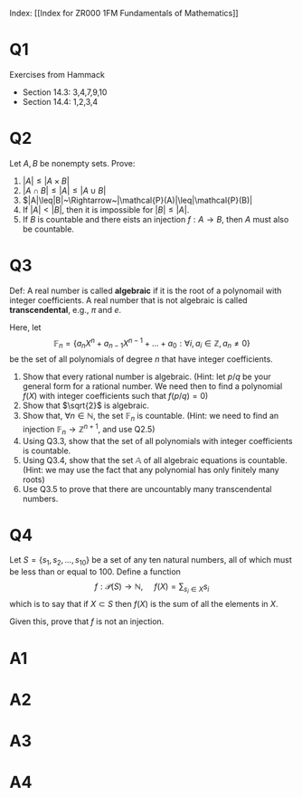 Index: [[Index for ZR000 1FM Fundamentals of Mathematics]]

# Q1
Exercises from Hammack
* Section 14.3: 3,4,7,9,10
* Section 14.4: 1,2,3,4

# Q2
Let $A,B$ be nonempty sets. Prove:
1. $|A|\leq|A\times B|$
2. $|A\cap B|\leq|A|\leq|A\cup B|$
3. $|A|\leq|B|~\Rightarrow~|\mathcal{P}(A)|\leq|\mathcal{P}(B)|
4. If $|A|<|B|$, then it is impossible for $|B|\leq|A|$.
5. If $B$ is countable and there eists an injection $f:A\to B$, then $A$ must also be countable.
# Q3
Def: A real number is called **algebraic** if it is the root of a polynomail with integer coefficients. A real number that is not algebraic is called **transcendental**, e.g., $\pi$ and $e$. 

Here, let $$\mathbb{F}_n=\{a_nX^n+a_{n-1}X^{n-1}+\ldots+a_0:\forall i, a_i\in\mathbb{Z},a_n\neq0\}$$ be the set of all polynomials of degree $n$ that have integer coefficients.

1. Show that every rational number is algebraic. (Hint: let $p/q$ be your general form for a rational number. We need then to find a polynomial $f(X)$ with integer coefficients such that $f(p/q)=0$)
2. Show that $\sqrt{2}$ is algebraic.
3. Show that, $\forall n\in\mathbb{N}$, the set $\mathbb{F}_n$ is countable. (Hint: we need to find an injection $\mathbb{F}_n\to \mathbb{Z}^{n+1}$, and use Q2.5)
4. Using Q3.3, show that the set of all polynomials with integer coefficients is countable.
5. Using Q3.4, show that the set $\mathbb{A}$ of all algebraic equations is countable. (Hint: we may use the fact that any polynomial has only finitely many roots)
6. Use Q3.5 to prove that there are uncountably many transcendental numbers.
# Q4
Let $S=\{s_1,s_2,\ldots,s_{10}\}$ be a set of any ten natural numbers, all of which must be less than or equal to 100. Define a function $$f:\mathcal{P}(S)\to\mathbb{N},~~~~~f(X)=\sum_{s_i\in X}s_i$$ which is to say that if $X\subset S$ then $f(X)$ is the sum of all the elements in $X$.

Given this, prove that $f$ is not an injection.

# A1
# A2
# A3
# A4